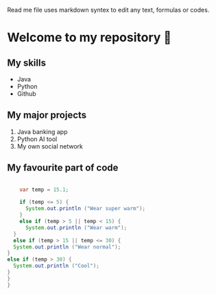 Read me file uses markdown syntex to edit any text, formulas or codes.

# Welcome to my repository 👀

## My skills
- Java
- Python
- Github

## My major projects
1. Java banking app
2. Python AI tool
3. My own social network

## My favourite part of code

```java

    var temp = 15.1;
    
    if (temp <= 5) {
      System.out.println ("Wear super warm");
    } 
    else if (temp > 5 || temp < 15) {
      System.out.println ("Wear warm");
  } 
  else if (temp > 15 || temp <= 30) {
  System.out.println ("Wear normal");
} 
else if (temp > 30) {
  System.out.println ("Cool");
}
}
}
```
